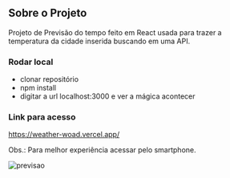 ## Sobre o Projeto

Projeto de Previsão do tempo feito em React usada para trazer a temperatura da cidade inserida buscando em uma API.

### Rodar local

- clonar repositório
- npm install
- digitar a url localhost:3000 e ver a mágica acontecer

### Link para acesso

https://weather-woad.vercel.app/

Obs.: Para melhor experiência acessar pelo smartphone.

<img src="https://imgur.com/a/01F13Ln" alt="previsao">
